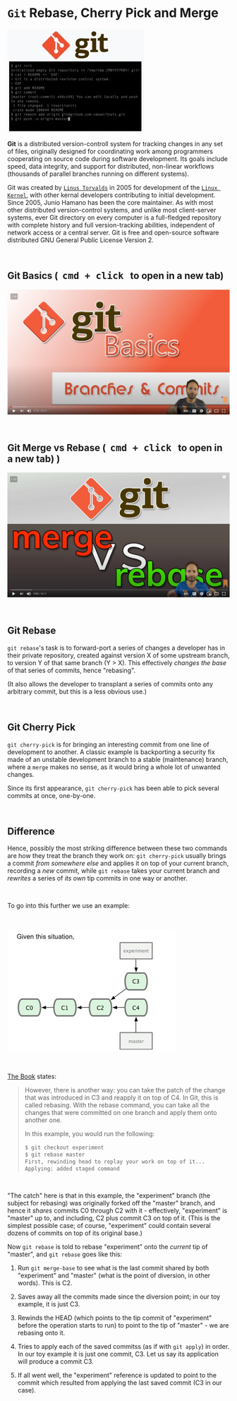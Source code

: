 # **`Git` Rebase, Cherry Pick and Merge**

![alt text](./assets/git.png)

**Git** is a distributed version-controll system for tracking changes in any set of files, originally designed for coordinating work among programmers cooperating on source code during software development. Its goals include speed, data integrity, and support for distributed, non-linear workflows (thousands of parallel branches running on different systems).

Git was created by [`Linus Torvalds`](https://en.wikipedia.org/wiki/Linus_Torvalds) in 2005 for development of the [`Linux Kernel`](https://en.wikipedia.org/wiki/Linux_kernel), with other kernal developers contributing to initial development. Since 2005, Junio Hamano has been the core maintainer. As with most other distributed version-control systems, and unlike most client-server systems, ever Git directory on every computer is a full-fledged repository with complete history and full version-tracking abilities, independent of network access or a central server. Git is free and open-source software distributed GNU General Public License Version 2.

&nbsp;

## **Git Basics (&nbsp; <kbd>cmd + click</kbd> &nbsp; to open in a new tab)** 

[![alt txt](./assets/basics.jpg "Git Basics")](https://www.youtube.com/watch?v=_OZVJpLHUaI&feature=youtu.be) 

&nbsp;

## **Git Merge vs Rebase (&nbsp; <kbd>cmd + click</kbd> &nbsp; to open in a new tab)** )

[![alt text](./assets/merge_rebase.png "Merge vs Rebase")](https://youtu.be/CRlGDDprdOQ)

&nbsp;

## **Git Rebase**

`git rebase`'s task is to forward-port a series of changes a developer has in their private repository, created against version X of some upstream branch, to version Y of that same branch (Y > X). This effectively *changes the base* of that series of commits, hence "rebasing".

(It also allows the developer to transplant a series of commits onto any arbitrary commit, but this is a less obvious use.)

&nbsp;

## **Git Cherry Pick**

`git cherry-pick` is for bringing an interesting commit from one line of development to another. A classic example is backporting a security fix made of an unstable development branch to a stable (maintenance) branch, where a `merge` makes no sense, as it would bring a whole lot of unwanted changes.

Since its first appearance, `git cherry-pick` has been able to pick several commits at once, one-by-one.

&nbsp;

## **Difference**

Hence, possibly the most striking difference between these two commands are how they treat the branch they work on: `git cherry-pick` usually brings a commit *from somewhere else* and applies it on top of your current branch, recording a *new* commit, while `git rebase` takes your current branch and *rewrites* a series of *its own* tip commits in one way or another. 

&nbsp;

To go into this further we use an example:

&nbsp;

![alt text](./assets/example_1.png "Rebase Example")

&nbsp;

[The Book](https://git-scm.com/book/en/v2) states:

> <p>However, there is another way: you can take the patch of the change that was introduced in C3 and reapply it on top of C4. In Git, this is called rebasing. With the rebase command, you can take all the changes that were committed on one branch and apply them onto another one.</p>
>
> <p>In this example, you would run the following:</p>
>
>     $ git checkout experiment
>     $ git rebase master
>     First, rewinding head to replay your work on top of it...
>     Applying: added staged command

&nbsp;

"The catch" here is that in this example, the "experiment" branch (the subject for rebasing) was originally forked off the "master" branch, and hence it *shares* commits C0 through C2 with it - effectively, "experiment" is "master" up to, and including, C2 plus commit C3 on top of it. (This is the simplest possible case; of course, "experiment" could contain several dozens of commits on top of its original base.)

Now `git rebase` is told to rebase "experiment" onto the *current* tip of "master", and `git rebase` goes like this:

1. Run `git merge-base` to see what is the last commit shared by both "experiment" and "master" (what is the point of diversion, in other words). This is C2.

2. Saves away all the commits made since the diversion point; in our toy example, it is just C3.

3. Rewinds the HEAD (which points to the tip commit of "experiment" before the operation starts to run) to point to the tip of "master" - we are rebasing onto it.

4. Tries to apply each of the saved commitss (as if with `git apply`) in order. In our toy example it is just one commit, C3. Let us say its application will produce a commit C3.

5. If all went well, the "experiment" reference is updated to point to the commit which resulted from applying the last saved commit (C3 in our case).